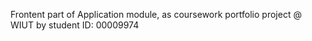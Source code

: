 Frontent part of
Application module, as coursework portfolio project @ WIUT by student ID: 00009974
